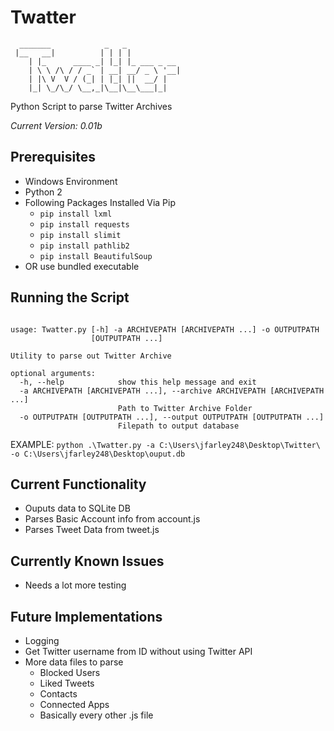 # Twatter
```
  _______            _   _
 |__   __|          | | | |
    | |_      ____ _| |_| |_ ___ _ __
    | \ \ /\ / / _` | __| __/ _ \ '__|
    | |\ V  V / (_| | |_| ||  __/ |
    |_| \_/\_/ \__,_|\__|\__\___|_|
```

Python Script to parse Twitter Archives

*Current Version: 0.01b* 

## Prerequisites
* Windows Environment
* Python 2
* Following Packages Installed Via Pip
  * `pip install lxml`
  * `pip install requests`
  * `pip install slimit`
  * `pip install pathlib2`
  * `pip install BeautifulSoup`
* OR use bundled executable

## Running the Script
```

usage: Twatter.py [-h] -a ARCHIVEPATH [ARCHIVEPATH ...] -o OUTPUTPATH
                  [OUTPUTPATH ...]

Utility to parse out Twitter Archive

optional arguments:
  -h, --help            show this help message and exit
  -a ARCHIVEPATH [ARCHIVEPATH ...], --archive ARCHIVEPATH [ARCHIVEPATH ...]
                        Path to Twitter Archive Folder
  -o OUTPUTPATH [OUTPUTPATH ...], --output OUTPUTPATH [OUTPUTPATH ...]
                        Filepath to output database
```

EXAMPLE: `python .\Twatter.py -a C:\Users\jfarley248\Desktop\Twitter\ -o C:\Users\jfarley248\Desktop\ouput.db`

## Current Functionality
* Ouputs data to SQLite DB
* Parses Basic Account info from account.js
* Parses Tweet Data from tweet.js

## Currently Known Issues
* Needs a lot more testing

## Future Implementations
* Logging
* Get Twitter username from ID without using Twitter API
* More data files to parse
  * Blocked Users
  * Liked Tweets
  * Contacts
  * Connected Apps
  * Basically every other .js file
 
